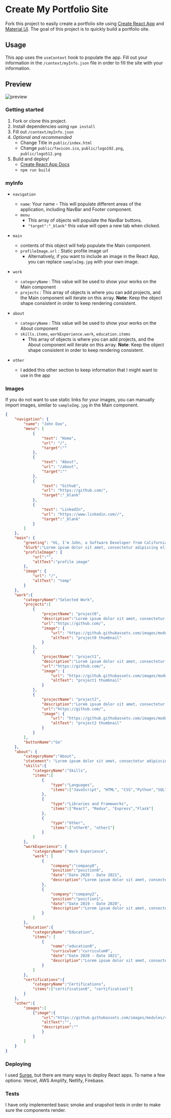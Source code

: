 # Create My Portfolio Site

Fork this project to easily create a portfolio site using [Create React App](https://github.com/facebook/create-react-app) and [Material UI](https://material-ui.com/). The goal of this project is to quickly build a portfolio site.

## Usage

This app uses the `useContext` hook to populate the app. Fill out your information in the `/context/myInfo.json` file in order to fill the site with your information.

## Preview
![preview](https://github.com/brian-trann/create-my-portfolio-site/blob/master/assets/create-my-portfolio-site.png?raw=true)

### Getting started

1. Fork or clone this project. 
2. Install dependencies using `npm install`
3. Fill out `/context/myInfo.json`
4. *Optional and recommended*
   * Change Title in `public/index.html`
   * Change `public/favicon.ico`, `public/logo192.png`, `public/logo512.png`
5. Build and deploy!
   *  [Create React App Docs](https://reactjs.org/docs/create-a-new-react-app.html)
   *  `npm run build`

### myInfo 
* `navigation`
  * `name`: Your name - This will populate different areas of the application, including NavBar and Footer component.
  * `menu`
    * This array of objects will populate the NavBar buttons.
    * `"target":"_blank"` this value will open a new tab when clicked.
* `main`
  * contents of this object will help populate the Main component.
  * `profileImage.url` : Static profile image url
    * Alternatively, if you want to include an image in the React App, you can replace `sampleImg.jpg` with your own image.
* `work`
  * `categoryName` : This value will be used to show your works on the Main component
  * `projects` : This array of objects is where you can add projects, and the Main component will iterate on this array. **Note**: Keep the object shape consistent in order to keep rendering consistent.
* `about`
  * `categoryName` : This value will be used to show your works on the About component
  * `skills.items`, `workExperience.work`, `education.items` 
    * This array of objects is where you can add projects, and the About component will iterate on this array. **Note**: Keep the object shape consistent in order to keep rendering consistent.
  
* `other`
  * I added this other section to keep information that I might want to use in the app

### Images
If you do not want to use static links for your images, you can manually import images, similar to `sampleImg.jpg` in the Main component.

```json
{
    "navigation": {
        "name": "John Doe",
        "menu": [
            {
                "text": "Home",
                "url": "/",
                "target":""
            },
            {
                "text": "About",
                "url": "/about",
                "target":""
            },
            {
                "text": "Github",
                "url": "https://github.com/",
                "target":"_blank"
            },
            {
                "text": "LinkedIn",
                "url": "https://www.linkedin.com//",
                "target":"_blank"
            }
        ]
    },
    "main": {
        "greeting": "Hi, I'm John, a Software Developer from California",
        "blurb":"Lorem ipsum dolor sit amet, consectetur adipiscing elit. Maecenas sapien tortor, ornare nec leo nec, convallis pulvinar tortor. Ut lorem sem, tempus eu cursus eu, pulvinar sit amet neque.",
        "profileImage": { 
            "url":"",
            "altText":"profile image"
        },
        "image": {
            "url": "/",
            "altText": "temp"
        }
    },
    "work":{
        "categoryName":"Selected Work",
        "projects":[
            {
                "projectName": "project0",
                "description":"Lorem ipsum dolor sit amet, consectetur adipiscing elit. Maecenas sapien tortor, ornare nec leo nec, convallis pulvinar tortor. Ut lorem sem, tempus eu cursus eu, pulvinar sit amet neque.",
                "url":"https://github.com/",
                "image": {
                    "url": "https://github.githubassets.com/images/modules/site/home/repo-browser.png",
                    "altText": "project0 thumbnail"
                }
            },
            {
                "projectName": "project1",
                "description":"Lorem ipsum dolor sit amet, consectetur adipiscing elit. Maecenas sapien tortor, ornare nec leo nec, convallis pulvinar tortor. Ut lorem sem, tempus eu cursus eu, pulvinar sit amet neque.",
                "url":"https://github.com/",
                "image": {
                    "url": "https://github.githubassets.com/images/modules/site/home/repo-browser.png",
                    "altText": "project1 thumbnail"
                }
            },
            {
                "projectName": "project2",
                "description":"Lorem ipsum dolor sit amet, consectetur adipiscing elit. Maecenas sapien tortor, ornare nec leo nec, convallis pulvinar tortor. Ut lorem sem, tempus eu cursus eu, pulvinar sit amet neque.",
                "url":"https://github.com/",
                "image": {
                    "url": "https://github.githubassets.com/images/modules/site/home/repo-browser.png",
                    "altText": "project2 thumbnail"
                }
            }
        ],
        "buttonName":"Go"
    },
    "about": {
        "categoryName":"About",
        "statement": "Lorem ipsum dolor sit amet, consectetur adipiscing elit. Maecenas sapien tortor, ornare nec leo nec, convallis pulvinar tortor. Ut lorem sem, tempus eu cursus eu, pulvinar sit amet neque.",
        "skills":{
            "categoryName":"Skills",
            "items":[
                {
                    "type":"Languages",
                    "items":["JavaScript", "HTML", "CSS","Python","SQL"]
                },
                {
                    "type":"Libraries and Frameworks",
                    "items":["React", "Redux", "Express","Flask"]
                },
                {
                    "type":"Other",
                    "items":["other0", "other1"]
                }
            ]
        },
        "workExperience": {
            "categoryName":"Work Experience",
            "work": [
                {
                    "company":"company0",
                    "position":"position0",
                    "date":"Date 2020 - Date 2021",
                    "description":"Lorem ipsum dolor sit amet, consectetur adipiscing elit. Maecenas sapien tortor, ornare nec leo nec, convallis pulvinar tortor. Ut lorem sem, tempus eu cursus eu, pulvinar sit amet neque."
                },
                {
                    "company":"company2",
                    "position":"position1",
                    "date":"Date 2019 - Date 2020",
                    "description":"Lorem ipsum dolor sit amet, consectetur adipiscing elit. Maecenas sapien tortor, ornare nec leo nec, convallis pulvinar tortor. Ut lorem sem, tempus eu cursus eu, pulvinar sit amet neque."
                }
            ]
        },
        "education":{
            "categoryName":"Education",
            "items": [
                {
                    "name":"education0",
                    "curriculum":"curriculum0",
                    "date":"Date 2020 - Date 2021",
                    "description":"Lorem ipsum dolor sit amet, consectetur adipiscing elit. Maecenas sapien tortor, ornare nec leo nec, convallis pulvinar tortor. Ut lorem sem, tempus eu cursus eu, pulvinar sit amet neque."
                }
            ]
        },
        "certifications":{
            "categoryName":"Certifications",
            "items":["certification0", "certification1"]
        }
    },
    "other":{
        "images":[
            {"image":{
                "url":"https://github.githubassets.com/images/modules/site/home/repo-browser.png",
                "altText":"",
                "description":""
                }
            }
        ]
    }
}
```
### Deploying
I used [Surge](https://surge.sh/), but there are many ways to deploy React apps. To name a few options: Vercel, AWS Amplify, Netlify, Firebase.

### Tests
I have only implemented basic smoke and snapshot tests in order to make sure the components render.
